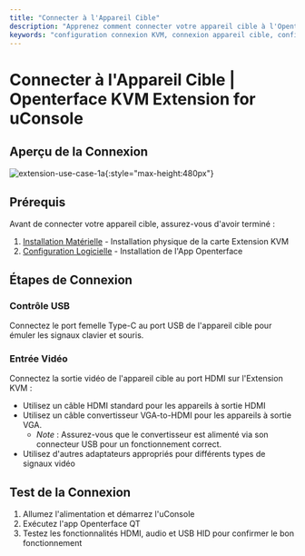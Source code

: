 ```yaml
---
title: "Connecter à l'Appareil Cible"
description: "Apprenez comment connecter votre appareil cible à l'Openterface KVM Extension for uConsole. Guide complet pour la configuration du contrôle USB et de l'entrée vidéo après l'installation matérielle et la configuration logicielle."
keywords: "configuration connexion KVM, connexion appareil cible, configuration contrôle USB, configuration entrée HDMI, connexion extension KVM uConsole"
---
```


# **Connecter à l'Appareil Cible** | Openterface KVM Extension for uConsole

## Aperçu de la Connexion

![extension-use-case-1a](https://assets.openterface.com/images/product/openterface-kvm-uconsole-extension-use-case-1a.webp){:style="max-height:480px"}

## Prérequis

Avant de connecter votre appareil cible, assurez-vous d'avoir terminé :

1. [Installation Matérielle](/product/uconsole-kvm-extension/hardware-installation/) - Installation physique de la carte Extension KVM
2. [Configuration Logicielle](/product/uconsole-kvm-extension/software-setup/) - Installation de l'App Openterface

## Étapes de Connexion

### **Contrôle USB**
Connectez le port femelle Type-C au port USB de l'appareil cible pour émuler les signaux clavier et souris.

### **Entrée Vidéo**
Connectez la sortie vidéo de l'appareil cible au port HDMI sur l'Extension KVM :

- Utilisez un câble HDMI standard pour les appareils à sortie HDMI
- Utilisez un câble convertisseur VGA-to-HDMI pour les appareils à sortie VGA.
    - *Note* : Assurez-vous que le convertisseur est alimenté via son connecteur USB pour un fonctionnement correct.
- Utilisez d'autres adaptateurs appropriés pour différents types de signaux vidéo

## Test de la Connexion

1. Allumez l'alimentation et démarrez l'uConsole
2. Exécutez l'app Openterface QT
3. Testez les fonctionnalités HDMI, audio et USB HID pour confirmer le bon fonctionnement
